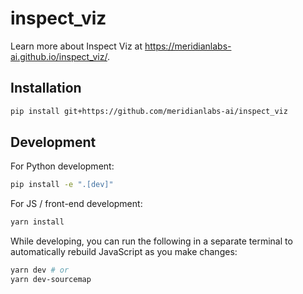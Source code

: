 # inspect_viz

Learn more about Inspect Viz at <https://meridianlabs-ai.github.io/inspect_viz/>.

## Installation

```bash
pip install git+https://github.com/meridianlabs-ai/inspect_viz
```

## Development

For Python development:

```sh
pip install -e ".[dev]"
```

For JS / front-end development:

```sh
yarn install
```

While developing, you can run the following in a separate terminal to automatically rebuild JavaScript as you make changes:

```sh
yarn dev # or
yarn dev-sourcemap
```
